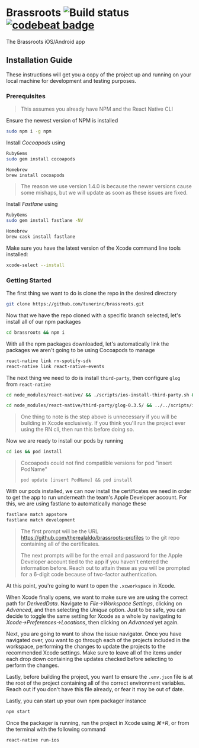 # Brassroots ![Build status](https://build.appcenter.ms/v0.1/apps/0f594e53-1296-4118-a663-c0cf0196439f/branches/transfer-app/badge) [![codebeat badge](https://codebeat.co/badges/d7fc1269-3cad-416f-924f-37a878496261)](https://codebeat.co/projects/github-com-therealaldo-brassroots-transfer-app)

The Brassroots iOS/Android app

## Installation Guide

These instructions will get you a copy of the project up and running on your local machine for
development and testing purposes.

### Prerequisites

> This assumes you already have NPM and the React Native CLI

Ensure the newest version of NPM is installed

```zsh
sudo npm i -g npm
```

Install *Cocoapods* using

```zsh
RubyGems
sudo gem install cocoapods

Homebrew
brew install cocoapods
```

> The reason we use version 1.4.0 is because the newer versions cause some mishaps, but we will
> update as soon as these issues are fixed.

Install *Fastlane* using

```zsh
RubyGems
sudo gem install fastlane -NV

Homebrew
brew cask install fastlane
```

Make sure you have the latest version of the Xcode command line tools installed:

```zsh
xcode-select --install
```

### Getting Started

The first thing we want to do is clone the repo in the desired directory

```zsh
git clone https://github.com/tunerinc/brassroots.git
```

Now that we have the repo cloned with a specific branch selected, let's install all of our npm
packages

```zsh
cd brassroots && npm i
```

With all the npm packages downloaded, let's automatically link the packages we aren't going to be
using Cocoapods to manage

```zsh
react-native link rn-spotify-sdk
react-native link react-native-events
```

The next thing we need to do is install `third-party`, then configure `glog` from `react-native`

```zsh
cd node_modules/react-native/ && ./scripts/ios-install-third-party.sh && cd ../../

cd node_modules/react-native/third-party/glog-0.3.5/ && ../../scripts/ios-configure-glog.sh && cd ../../../../
```

> One thing to note is the step above is unnecessary if you will be building in Xcode exclusively.
> If you think you'll run the project ever using the RN cli, then run this before doing so.

Now we are ready to install our pods by running

```zsh
cd ios && pod install
```

> Cocoapods could not find compatible versions for pod "insert PodName"
>
> `pod update [insert PodName] && pod install`

With our pods installed, we can now install the certificates we need in order to get the app to run
underneath the team's Apple Developer account. For this, we are using fastlane to automatically
manage these

```zsh
fastlane match appstore
fastlane match development
```

> The first prompt will be the URL <https://github.com/therealaldo/brassroots-profiles> to the git
> repo containing all of the certificates.
>
> The next prompts will be for the email and password for the Apple Developer account tied to the
> app if you haven't entered the information before. Reach out to attain these as you will be
> prompted for a 6-digit code because of two-factor authentication.

At this point, you're going to want to open the `.xcworkspace` in Xcode.

When Xcode finally opens, we want to make sure we are using the correct path for *DerivedData*.
Navigate to *File->Workspace Settings*, clicking on *Advanced*, and then selecting the *Unique*
option. Just to be safe, you can decide to toggle the same setting for Xcode as a whole by navigating
to *Xcode->Preferences->Locations*, then clicking on *Advanced* yet again.

Next, you are going to want to show the issue navigator. Once you have navigated over, you want to go
through each of the projects included in the workspace, performing the changes to update the projects
to the recommended Xcode settings. Make sure to leave all of the items under each drop down
containing the updates checked before selecting to perform the changes.

Lastly, before building the project, you want to ensure the `.env.json` file is at the root of the
project containing all of the correct environment variables. Reach out if you don't have this file
already, or fear it may be out of date.

Lastly, you can start up your own npm packager instance

```zsh
npm start
```

Once the packager is running, run the project in Xcode using *⌘+R*, or from the terminal with the
following command

```zsh
react-native run-ios
```